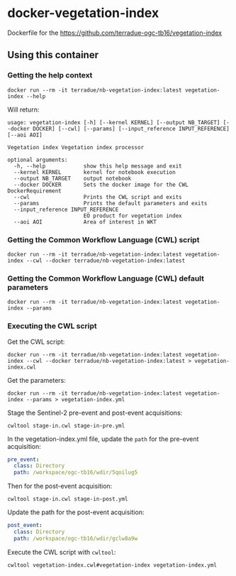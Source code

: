 # docker-vegetation-index

Dockerfile for the https://github.com/terradue-ogc-tb16/vegetation-index

## Using this container

### Getting the help context

```console
docker run --rm -it terradue/nb-vegetation-index:latest vegetation-index --help
```

Will return:

```
usage: vegetation-index [-h] [--kernel KERNEL] [--output NB_TARGET] [--docker DOCKER] [--cwl] [--params] [--input_reference INPUT_REFERENCE] [--aoi AOI]

Vegetation index Vegetation index processor

optional arguments:
  -h, --help            show this help message and exit
  --kernel KERNEL       kernel for notebook execution
  --output NB_TARGET    output notebook
  --docker DOCKER       Sets the docker image for the CWL DockerRequirement
  --cwl                 Prints the CWL script and exits
  --params              Prints the default parameters and exits
  --input_reference INPUT_REFERENCE
                        EO product for vegetation index
  --aoi AOI             Area of interest in WKT     
```
  
### Getting the Common Workflow Language (CWL) script

```console
docker run --rm -it terradue/nb-vegetation-index:latest vegetation-index --cwl --docker terradue/nb-vegetation-index:latest
```
### Getting the Common Workflow Language (CWL) default parameters 

```console
docker run --rm -it terradue/nb-vegetation-index:latest vegetation-index --params
```

### Executing the CWL script

Get the CWL script:

```console
docker run --rm -it terradue/nb-vegetation-index:latest vegetation-index --cwl --docker terradue/nb-vegetation-index:latest > vegetation-index.cwl
```

Get the parameters:

```console
docker run --rm -it terradue/nb-vegetation-index:latest vegetation-index --params > vegetation-index.yml
```

Stage the Sentinel-2 pre-event and post-event acquisitions:

```console
cwltool stage-in.cwl stage-in-pre.yml
```

In the  vegetation-index.yml file, update the `path` for the pre-event acquisition:

```yaml
pre_event:
  class: Directory
  path: /workspace/ogc-tb16/wdir/5qoilug5
```
Then for the post-event acquisition:

```console
cwltool stage-in.cwl stage-in-post.yml
```

Update the path for the post-event acquisition:

```yaml
post_event:
  class: Directory
  path: /workspace/ogc-tb16/wdir/gclw8a9w
```

Execute the CWL script with `cwltool`:

```console
cwltool vegetation-index.cwl#vegetation-index vegetation-index.yml
```
